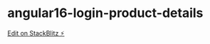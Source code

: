 # angular16-login-product-details

[Edit on StackBlitz ⚡️](https://stackblitz.com/edit/angular-detail-test-pukam9)